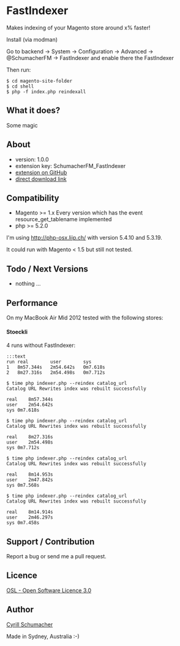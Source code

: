 FastIndexer
===========

Makes indexing of your Magento store around x% faster!

Install (via modman)

Go to backend -> System -> Configuration -> Advanced -> @SchumacherFM -> FastIndexer and enable there the FastIndexer

Then run:
```
$ cd magento-site-folder
$ cd shell
$ php -f index.php reindexall
```


What it does?
-------------

Some magic


About
-----
- version: 1.0.0
- extension key: SchumacherFM_FastIndexer
- [extension on GitHub](https://github.com/SchumacherFM)
- [direct download link](https://github.com/SchumacherFM)


Compatibility
-------------
- Magento >= 1.x Every version which has the event resource_get_tablename implemented
- php >= 5.2.0

I'm using http://php-osx.liip.ch/ with version 5.4.10 and 5.3.19.

It could run with Magento < 1.5 but still not tested.


Todo / Next Versions
--------------------
- nothing ...

Performance
-----------

On my MacBook Air Mid 2012 tested with the following stores:

#### Stoeckli

4 runs without FastIndexer:

    :::text
    run real        user        sys
    1   8m57.344s   2m54.642s   0m7.618s
    2   8m27.316s   2m54.498s   0m7.712s



```
$ time php indexer.php --reindex catalog_url
Catalog URL Rewrites index was rebuilt successfully

real	8m57.344s
user	2m54.642s
sys	0m7.618s

$ time php indexer.php --reindex catalog_url
Catalog URL Rewrites index was rebuilt successfully

real	8m27.316s
user	2m54.498s
sys	0m7.712s

$ time php indexer.php --reindex catalog_url
Catalog URL Rewrites index was rebuilt successfully

real	8m14.953s
user	2m47.842s
sys	0m7.568s

$ time php indexer.php --reindex catalog_url
Catalog URL Rewrites index was rebuilt successfully

real	8m14.914s
user	2m46.297s
sys	0m7.458s
```



Support / Contribution
----------------------

Report a bug or send me a pull request.



Licence
-------
[OSL - Open Software Licence 3.0](http://opensource.org/licenses/osl-3.0.php)

Author
------

[Cyrill Schumacher](https://github.com/SchumacherFM)

Made in Sydney, Australia :-)

